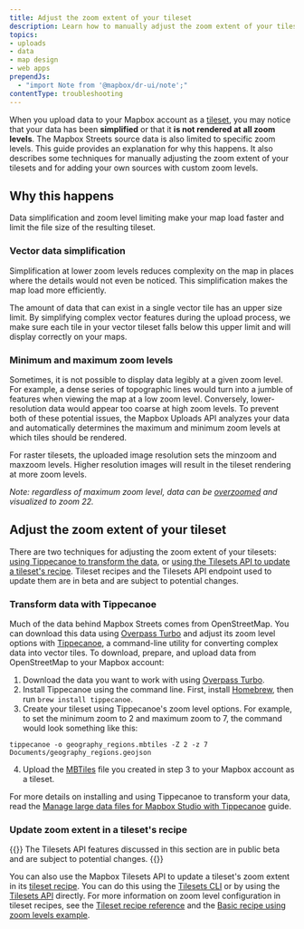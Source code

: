 ```yaml
---
title: Adjust the zoom extent of your tileset
description: Learn how to manually adjust the zoom extent of your tilesets.
topics:
- uploads
- data
- map design
- web apps
prependJs:
  - "import Note from '@mapbox/dr-ui/note';"
contentType: troubleshooting
---
```


When you upload data to your Mapbox account as a [tileset](/help/glossary/tileset), you may notice that your data has been **simplified** or that it **is not rendered at all zoom levels**. The Mapbox Streets source data is also limited to specific zoom levels. This guide provides an explanation for why this happens. It also describes some techniques for manually adjusting the zoom extent of your tilesets and for adding your own sources with custom zoom levels.

## Why this happens

Data simplification and zoom level limiting make your map load faster and limit the file size of the resulting tileset.

### Vector data simplification

Simplification at lower zoom levels reduces complexity on the map in places where the details would not even be noticed. This simplification makes the map load more efficiently.

The amount of data that can exist in a single vector tile has an upper size limit. By simplifying complex vector features during the upload process, we make sure each tile in your vector tileset falls below this upper limit and will display correctly on your maps.

### Minimum and maximum zoom levels

Sometimes, it is not possible to display data legibly at a given zoom level. For example, a dense series of topographic lines would turn into a jumble of features when viewing the map at a low zoom level. Conversely, lower-resolution data would appear too coarse at high zoom levels. To prevent both of these potential issues, the Mapbox Uploads API analyzes your data and automatically determines the maximum and minimum zoom levels at which tiles should be rendered.

For raster tilesets, the uploaded image resolution sets the minzoom and maxzoom levels. Higher resolution images will result in the tileset rendering at more zoom levels.

_Note: regardless of maximum zoom level, data can be [overzoomed](/help/glossary/overzoom/) and visualized to zoom 22._

## Adjust the zoom extent of your tileset

There are two techniques for adjusting the zoom extent of your tilesets: [using Tippecanoe to transform the data](#transform-data-with-tippecanoe), or [using the Tilesets API to update a tileset's recipe](#update-zoom-extent-in-a-tilesets-recipe). Tileset recipes and the Tilesets API endpoint used to update them are in beta and are subject to potential changes.  

### Transform data with Tippecanoe
Much of the data behind Mapbox Streets comes from OpenStreetMap. You can download this data using [Overpass Turbo](/help/tutorials/overpass-turbo/#use-overpass-turbo) and adjust its zoom level options with [Tippecanoe](https://github.com/mapbox/tippecanoe), a command-line utility for converting complex data into vector tiles. To download, prepare, and upload data from OpenStreetMap to your Mapbox account:

1. Download the data you want to work with using [Overpass Turbo](/help/tutorials/overpass-turbo/#use-overpass-turbo).
2. Install Tippecanoe using the command line. First, install [Homebrew](https://brew.sh/), then run `brew install tippecanoe`.
3. Create your tileset using Tippecanoe's zoom level options. For example, to set the minimum zoom to 2 and maximum zoom to 7, the command would look something like this:
```
tippecanoe -o geography_regions.mbtiles -Z 2 -z 7 Documents/geography_regions.geojson
```
4. Upload the [MBTiles](/help/glossary/mbtiles/) file you created in step 3 to your Mapbox account as a tileset.

For more details on installing and using Tippecanoe to transform your data, read the [Manage large data files for Mapbox Studio with Tippecanoe](/help/troubleshooting/large-data-tippecanoe) guide.

### Update zoom extent in a tileset's recipe

{{<Note title='Tilesets API public beta' theme="beta">}}
The Tilesets API features discussed in this section are in public beta and are subject to potential changes.
{{</Note>}}

You can also use the Mapbox Tilesets API to update a tileset's zoom extent in its [tileset recipe](/help/glossary/tileset-recipe/). You can do this using the [Tilesets CLI](https://github.com/mapbox/tilesets-cli/blob/master/README.md#update-recipe) or by using the [Tilesets API](https://docs.mapbox.com/api/maps/#update-a-tilesets-recipe) directly. For more information on zoom level configuration in tileset recipes, see the [Tileset recipe reference](/help/troubleshooting/tileset-recipe-reference/#zoom-level-configuration) and the [Basic recipe using zoom levels example](https://docs.mapbox.com/help/troubleshooting/tileset-recipe-examples/#basic-recipe-using-zoom-levels).
